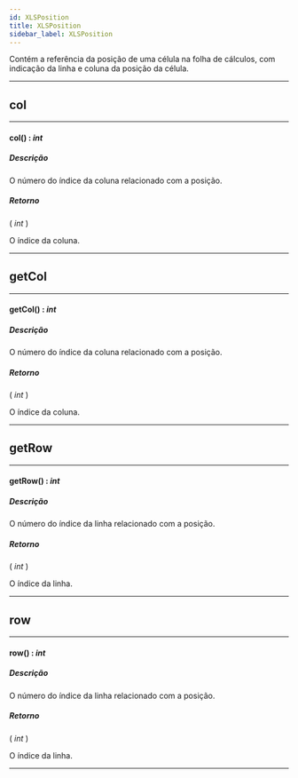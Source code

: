 ```yaml
---
id: XLSPosition
title: XLSPosition
sidebar_label: XLSPosition
---
```


Contém a referência da posição de uma célula na folha de cálculos, com indicação da linha e coluna da posição da célula.

---

## col

---

#### col() : _int_
##### Descrição

O número do índice da coluna relacionado com a posição.

##### Retorno

( _int_ )

O índice da coluna.

---

## getCol

---

#### getCol() : _int_
##### Descrição

O número do índice da coluna relacionado com a posição.

##### Retorno

( _int_ )

O índice da coluna.

---

## getRow

---

#### getRow() : _int_
##### Descrição

O número do índice da linha relacionado com a posição.

##### Retorno

( _int_ )

O índice da linha.

---

## row

---

#### row() : _int_
##### Descrição

O número do índice da linha relacionado com a posição.

##### Retorno

( _int_ )

O índice da linha.

---

